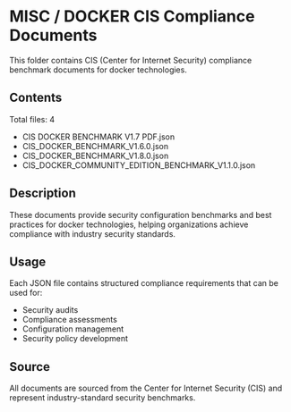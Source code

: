 # MISC / DOCKER CIS Compliance Documents

This folder contains CIS (Center for Internet Security) compliance benchmark documents for docker technologies.

## Contents

Total files: 4

- CIS DOCKER BENCHMARK V1.7 PDF.json
- CIS_DOCKER_BENCHMARK_V1.6.0.json
- CIS_DOCKER_BENCHMARK_V1.8.0.json
- CIS_DOCKER_COMMUNITY_EDITION_BENCHMARK_V1.1.0.json


## Description

These documents provide security configuration benchmarks and best practices for docker technologies, helping organizations achieve compliance with industry security standards.

## Usage

Each JSON file contains structured compliance requirements that can be used for:
- Security audits
- Compliance assessments  
- Configuration management
- Security policy development

## Source

All documents are sourced from the Center for Internet Security (CIS) and represent industry-standard security benchmarks.
